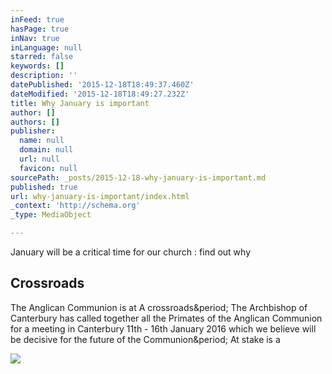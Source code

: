 ```yaml
---
inFeed: true
hasPage: true
inNav: true
inLanguage: null
starred: false
keywords: []
description: ''
datePublished: '2015-12-18T18:49:37.460Z'
dateModified: '2015-12-18T18:49:27.232Z'
title: Why January is important
author: []
authors: []
publisher:
  name: null
  domain: null
  url: null
  favicon: null
sourcePath: _posts/2015-12-18-why-january-is-important.md
published: true
url: why-january-is-important/index.html
_context: 'http://schema.org'
_type: MediaObject

---
```

January will be a critical time for our church : find out why 

<article style=""><h1>Crossroads</h1><p>The Anglican Communion is at A crossroads&amp;period; The Archbishop of Canterbury has called together all the Primates of the Anglican Communion for a meeting in Canterbury 11th - 16th January 2016 which we believe will be decisive for the future of the Communion&amp;period; At stake is a</p><img src="http://udfddesignuk.wpengine.com/wp-content/uploads/2015/12/logo-lowres.png" /></article>